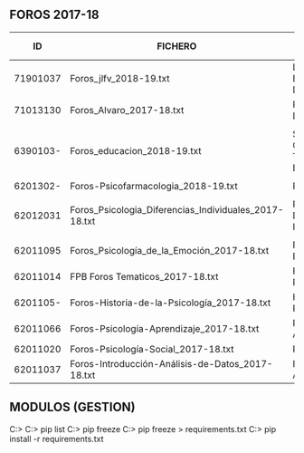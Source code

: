 FOROS 2017-18
-------------
|    ID    |                        FICHERO                         |                       ASIGNATURA                 | PLAN DE ESTUDIOS |
| ---------|--------------------------------------------------------|--------------------------------------------------|------------------|
| 71901037 | Foros_jlfv_2018-19.txt                                 | Lógica y Estructuras Discretas                   | Informática      |
| 71013130 | Foros_Alvaro_2017-18.txt                               | Procesadores del Lenguaje I                      | Informática      |
|          |                                                        |                                                  |                  |
| 6390103- | Foros_educacion_2018-19.txt                            | Sociedad del Conocimiento, Tecnología y Educación| Educación        |
|          |                                                        |                                                  |                  |
| 6201302- | Foros-Psicofarmacologia_2018-19.txt                    | Psicofarmacología                                | Psicología       |
|          |                                                        |                                                  |                  |
| 62012031 | Foros_Psicologia_Diferencias_Individuales_2017-18.txt  | Psicología de la Diferencias Individuales        | Psicología       |
|          |                                                        |                                                  |                  |
| 62011095 | Foros_Psicología_de_la_Emoción_2017-18.txt             | Psicología de la Emoción                         | Psicología       |
| 62011014 | FPB Foros Tematicos_2017-18.txt                        | Fundamentos de Psicobiología                     | Psicología       |
| 6201105- | Foros-Historia-de-la-Psicología_2017-18.txt            | Historia de la Psicología                        | Psicología       |
| 62011066 | Foros-Psicología-Aprendizaje_2017-18.txt               | Psicología del Aprendizaje                       | Psicología       |
| 62011020 | Foros-Psicología-Social_2017-18.txt                    | Psicología Social                                | Psicología       |
| 62011037 | Foros-Introducción-Análisis-de-Datos_2017-18.txt       | Introducción al Análisis de Datos                | Psicología       |


MODULOS (GESTION)
-------
C:\> 
C:\> pip list
C:\> pip freeze
C:\> pip freeze > requirements.txt
C:\> pip install -r requirements.txt









